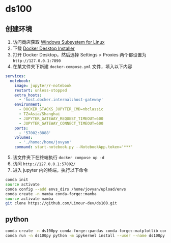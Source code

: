 # ds100
## 创建环境
1. 访问商店获取 [Windows Subsystem for Linux](https://apps.microsoft.com/detail/9p9tqf7mrm4r?hl=en-us&gl=US)
2. 下载 [Docker Desktop Installer](https://www.docker.com/products/docker-desktop/)
3. 打开 Docker Desktop，然后选择 Settings > Proxies 两个都设置为 `http://127.0.0.1:7890`
4. 在某文件夹下新建 `docker-compose.yml` 文件，填入以下内容
```yml
services:
  notebook:
    image: jupyter/r-notebook
    restart: unless-stopped
    extra_hosts:
      - 'host.docker.internal:host-gateway'
    environment:
      - DOCKER_STACKS_JUPYTER_CMD=nbclassic
      - TZ=Asia/Shanghai
      - JUPYTER_GATEWAY_REQUEST_TIMEOUT=600
      - JUPYTER_GATEWAY_CONNECT_TIMEOUT=600
    ports:
      - '57002:8888'
    volumes:
      - './home:/home/jovyan'
    command: start-notebook.py --NotebookApp.token='***'
```
5. 该文件夹下在终端执行 `docker compose up -d`
6. 访问 `http://127.0.0.1:57002/`
7. 进入 jupyter 内的终端，执行以下命令
```bash
conda init
source activate
conda config --add envs_dirs /home/jovyan/upload/envs
conda create -n mamba conda-forge::mamba
source activate mamba
git clone https://github.com/Limour-dev/ds100.git
```
## python
```bash
conda create -n ds100py conda-forge::pandas conda-forge::matplotlib conda-forge::seaborn conda-forge::ipykernel
conda run -n ds100py python -m ipykernel install --user --name ds100py
```